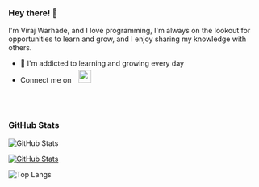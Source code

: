 ### Hey there! 👋

I'm Viraj Warhade, and I love programming, I'm always on the lookout for opportunities to learn and grow, and I enjoy sharing my knowledge with others.

- 🌱 I'm addicted to learning and growing every day
- Connect me on
  <a href="https://www.linkedin.com/in/viraj-warhade-8b2512245/" style="padding:10px;">
  <img src="https://cdn-icons-png.flaticon.com/512/174/174857.png" width="25" height="25" style="margin-top:5px;">
</a>




### GitHub Stats

![GitHub Stats](http://github-profile-summary-cards.vercel.app/api/cards/profile-details?username=virajwarhade&theme=github_dark)




[![GitHub Stats](https://github-readme-profile-theta.vercel.app/api?username=virajwarhade)](https://github.com/FajarKim/github-readme-profile)


![Top Langs](http://github-profile-summary-cards.vercel.app/api/cards/repos-per-language?username=virajwarhade&theme=2077&exclude={exclude})
